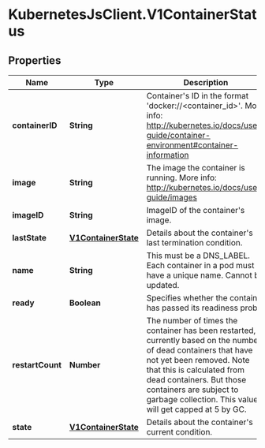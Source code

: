 # KubernetesJsClient.V1ContainerStatus

## Properties
Name | Type | Description | Notes
------------ | ------------- | ------------- | -------------
**containerID** | **String** | Container&#39;s ID in the format &#39;docker://&lt;container_id&gt;&#39;. More info: http://kubernetes.io/docs/user-guide/container-environment#container-information | [optional] 
**image** | **String** | The image the container is running. More info: http://kubernetes.io/docs/user-guide/images | 
**imageID** | **String** | ImageID of the container&#39;s image. | 
**lastState** | [**V1ContainerState**](V1ContainerState.md) | Details about the container&#39;s last termination condition. | [optional] 
**name** | **String** | This must be a DNS_LABEL. Each container in a pod must have a unique name. Cannot be updated. | 
**ready** | **Boolean** | Specifies whether the container has passed its readiness probe. | 
**restartCount** | **Number** | The number of times the container has been restarted, currently based on the number of dead containers that have not yet been removed. Note that this is calculated from dead containers. But those containers are subject to garbage collection. This value will get capped at 5 by GC. | 
**state** | [**V1ContainerState**](V1ContainerState.md) | Details about the container&#39;s current condition. | [optional] 


